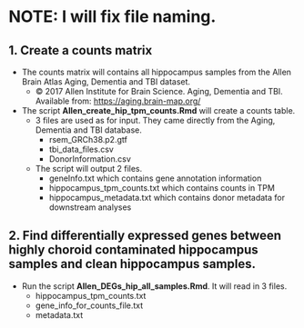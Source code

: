 # NOTE: I will fix file naming.

## 1. Create a counts matrix 
- The counts matrix will contains all hippocampus samples from the Allen Brain Atlas Aging, Dementia and TBI dataset.
  - © 2017 Allen Institute for Brain Science. Aging, Dementia and TBI. Available from: https://aging.brain-map.org/
- The script **Allen_create_hip_tpm_counts.Rmd** will create a counts table. 
  - 3 files are used as for input.  They came directly from the Aging, Dementia and TBI database.
    - rsem_GRCh38.p2.gtf 
    - tbi_data_files.csv
    - DonorInformation.csv
  - The script will output 2 files.
    - geneInfo.txt which contains gene annotation information 
    - hippocampus_tpm_counts.txt which contains counts in TPM
    - hippocampus_metadata.txt which contains donor metadata for downstream analyses
## 2. Find differentially expressed genes between highly choroid contaminated hippocampus samples and clean hippocampus samples.
- Run the script **Allen_DEGs_hip_all_samples.Rmd**.  It will read in 3 files.
  - hippocampus_tpm_counts.txt
  - gene_info_for_counts_file.txt
  - metadata.txt
